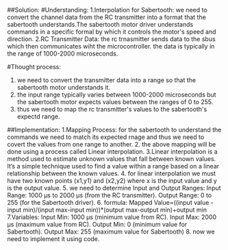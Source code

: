 ##Solution:
#Understanding:
1.Interpolation for Sabertooth: we need to convert the channel data from the RC transmitter into a format that the sabertooth understands.The sabertooth motor driver understands commands in a specific formal by which it controls the motor's speed and direction. 
2.RC Transmitter Data: the rc trnasmitter sends data to the sbus which then communicates wiht the microcontroller. the data is typically in the range of 1000-2000 microseconds.

#Thought process:
1. we need to convert the transmitter data into a range so that the sabertooth motor understands it.
2. the input range typically varies between 1000-2000 microseconds but the sabertooth motor expects values between the ranges of 0 to 255.
3. thus we need to map the rc transmitter's values to the sabertooth's expectd range.

##Implementation:
1.Mapping Process: for the sabertooth to understand the commands we need to match its expected rnage and thus we need to covert the values from one range to another.
2. the above mapping will be done using a process called Linear interpolation.
3.Linear interpolation is a method used to estimate unknown values that fall between known values. It’s a simple technique used to find a value within a range based on a linear relationship between the known values.
4. for linear interpolation we must have two known points (x1,y1) and (x2,y2) where x is the input value and y is the output value.
5. we need to determine Input and Output Ranges:
Input Range: 1000 μs to 2000 μs (from the RC transmitter).
Output Range: 0 to 255 (for the Sabertooth driver).
6. formula:
Mapped Value=((input value - input min)/(input max-input min))*(output max-output min)+output min
7.Variables:
Input Min: 1000 μs (minimum value from RC).
Input Max: 2000 μs (maximum value from RC).
Output Min: 0 (minimum value for Sabertooth).
Output Max: 255 (maximum value for Sabertooth)
8. now we need to implement it using code.
